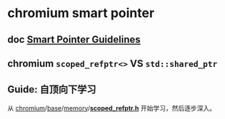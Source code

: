# chromium smart pointer



## doc [Smart Pointer Guidelines](https://www.chromium.org/developers/smart-pointer-guidelines)



## chromium `scoped_refptr<>` VS `std::shared_ptr`



## Guide: 自顶向下学习

从 [chromium](https://github.com/chromium/chromium)/[base](https://github.com/chromium/chromium/tree/master/base)/[memory](https://github.com/chromium/chromium/tree/master/base/memory)/**[scoped_refptr.h](https://github.com/chromium/chromium/blob/master/base/memory/scoped_refptr.h)** 开始学习，然后逐步深入。

